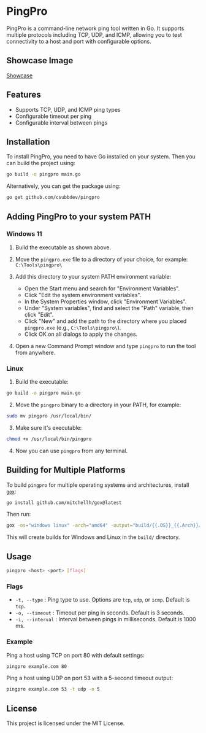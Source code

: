 # PingPro

PingPro is a command-line network ping tool written in Go. It supports multiple protocols including TCP, UDP, and ICMP, allowing you to test connectivity to a host and port with configurable options.

## Showcase Image

[Showcase](image.png)

## Features

* Supports TCP, UDP, and ICMP ping types
* Configurable timeout per ping
* Configurable interval between pings

## Installation

To install PingPro, you need to have Go installed on your system. Then you can build the project using:

```bash
go build -o pingpro main.go
```

Alternatively, you can get the package using:

```bash
go get github.com/csubbdev/pingpro
```

## Adding PingPro to your system PATH

### Windows 11

1. Build the executable as shown above.
2. Move the `pingpro.exe` file to a directory of your choice, for example: `C:\Tools\pingpro\`
3. Add this directory to your system PATH environment variable:

   * Open the Start menu and search for "Environment Variables".
   * Click "Edit the system environment variables".
   * In the System Properties window, click "Environment Variables".
   * Under "System variables", find and select the "Path" variable, then click "Edit".
   * Click "New" and add the path to the directory where you placed `pingpro.exe` (e.g., `C:\Tools\pingpro\`).
   * Click OK on all dialogs to apply the changes.
4. Open a new Command Prompt window and type `pingpro` to run the tool from anywhere.

### Linux

1. Build the executable:

```bash
go build -o pingpro main.go
```

2. Move the `pingpro` binary to a directory in your PATH, for example:

```bash
sudo mv pingpro /usr/local/bin/
```

3. Make sure it's executable:

```bash
chmod +x /usr/local/bin/pingpro
```

4. Now you can use `pingpro` from any terminal.

## Building for Multiple Platforms

To build `pingpro` for multiple operating systems and architectures, install [`gox`](https://github.com/mitchellh/gox):

```bash
go install github.com/mitchellh/gox@latest
```

Then run:

```bash
gox -os="windows linux" -arch="amd64" -output="build/{{.OS}}_{{.Arch}}/pingpro"
```

This will create builds for Windows and Linux in the `build/` directory.

## Usage

```bash
pingpro <host> <port> [flags]
```

### Flags

* `-t, --type` : Ping type to use. Options are `tcp`, `udp`, or `icmp`. Default is `tcp`.
* `-o, --timeout` : Timeout per ping in seconds. Default is 3 seconds.
* `-i, --interval` : Interval between pings in milliseconds. Default is 1000 ms.

### Example

Ping a host using TCP on port 80 with default settings:

```bash
pingpro example.com 80
```

Ping a host using UDP on port 53 with a 5-second timeout output:

```bash
pingpro example.com 53 -t udp -o 5
```

## License

This project is licensed under the MIT License.

